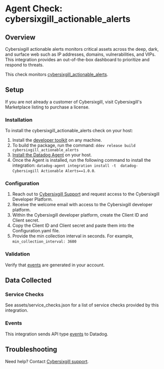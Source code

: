# Agent Check: cybersixgill_actionable_alerts

## Overview

Cybersixgill actionable alerts monitors critical assets across the deep, dark, and surface web such as IP addresses, 
domains, vulnerabilities, and VIPs. This integration provides an out-of-the-box dashboard to prioritize and respond to threats.

This check monitors [cybersixgill_actionable_alerts][1].

## Setup
If you are not already a customer of Cybersixgill, visit Cybersixgill's Marketplace listing to purchase a license.
### Installation

To install the cybersixgill_actionable_alerts check on your host:
1. Install the [developer toolkit][11] on any machine.
2. To build the package, run the command: `ddev release build cybersixgill_actionable_alerts`
3. [Install the Datadog Agent][10] on your host.
4. Once the Agent is installed, run the following command to install the integration: `datadog-agent integration install -t 
datadog-Cybersixgill Actionable Alerts==1.0.0`.

### Configuration
1. Reach out to [Cybersixgill Support][13] and request access to the Cybersixgill Developer Platform.
2. Receive the welcome email with access to the Cybersixgill developer platform.
3. Within the Cybersixgill developer platform, create the Client ID and Client secret.
4. Copy the Client ID and Client secret and paste them into the Configuration.yaml file.
5. Provide the min collection interval in seconds. For example, `min_collection_interval: 3600`

### Validation
 Verify that [events][12] are generated in your account.

## Data Collected

### Service Checks
See assets/service_checks.json for a list of service checks provided by this integration.

### Events
This integration sends API type [events][12] to Datadog.

## Troubleshooting
Need help? Contact [Cybersixgill support][13].

[1]: https://www.cybersixgill.com/
[2]: https://app.datadoghq.com/account/settings#agent
[3]: https://docs.datadoghq.com/help/
[4]: https://github.com/DataDog/integrations-extras/blob/master/cybersixgill_actionable_alerts/datadog_checks/cybersixgill_actionable_alerts/data/conf.yaml.example
[5]: https://docs.datadoghq.com/agent/guide/agent-commands/#start-stop-and-restart-the-agent
[6]: https://docs.datadoghq.com/agent/guide/agent-commands/#agent-status-and-information
[7]: https://github.com/DataDog/integrations-extras/blob/master/cybersixgill_actionable_alerts/metadata.csv
[8]: https://github.com/DataDog/integrations-extras/blob/master/cybersixgill_actionable_alerts/assets/service_checks.json
[9]: https://docs.datadoghq.com/help/
[10]: https://docs.datadoghq.com/getting_started/agent/
[11]: https://docs.datadoghq.com/developers/integrations/new_check_howto/#developer-toolkit
[12]: https://app.datadoghq.com/event/explorer
[13]: support@cybersixgill.com

